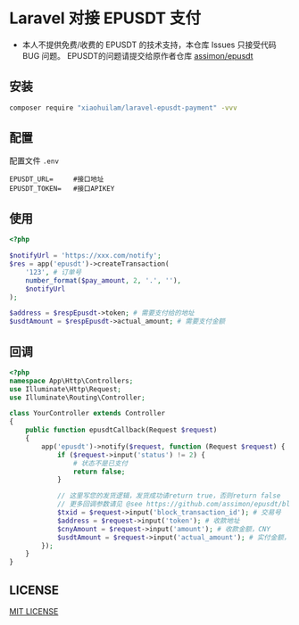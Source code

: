 # Laravel 对接 EPUSDT 支付

* 本人不提供免费/收费的 EPUSDT 的技术支持，本仓库 Issues 只接受代码 BUG 问题。 EPUSDT的问题请提交给原作者仓库 [assimon/epusdt](https://github.com/assimon/epusdt)

## 安装

```bash
composer require "xiaohuilam/laravel-epusdt-payment" -vvv
```

## 配置

配置文件 `.env`

```env
EPUSDT_URL=     #接口地址
EPUSDT_TOKEN=   #接口APIKEY
```

## 使用
```php
<?php

$notifyUrl = 'https://xxx.com/notify';
$res = app('epusdt')->createTransaction(
    '123', # 订单号
    number_format($pay_amount, 2, '.', ''),
    $notifyUrl
);

$address = $respEpusdt->token; # 需要支付给的地址
$usdtAmount = $respEpusdt->actual_amount; # 需要支付金额
```

## 回调
```php
<?php
namespace App\Http\Controllers;
use Illuminate\Http\Request;
use Illuminate\Routing\Controller;

class YourController extends Controller
{
    public function epusdtCallback(Request $request)
    {
        app('epusdt')->notify($request, function (Request $request) {
            if ($request->input('status') != 2) {
                # 状态不是已支付
                return false;
            }

            // 这里写您的发货逻辑，发货成功请return true，否则return false
            // 更多回调参数请见 @see https://github.com/assimon/epusdt/blob/master/wiki/API.md#%E8%AF%B7%E6%B1%82%E5%8F%82%E6%95%B0-1
            $txid = $request->input('block_transaction_id'); # 交易号
            $address = $request->input('token'); # 收款地址
            $cnyAmount = $request->input('amount'); # 收款金额，CNY
            $usdtAmount = $request->input('actual_amount'); # 实付金额，USDT
        });
    }
}
```

## LICENSE
[MIT LICENSE](LICENSE)